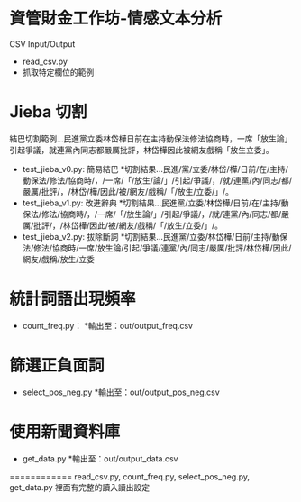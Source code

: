 資管財金工作坊-情感文本分析
============

CSV Input/Output
* read_csv.py
* 抓取特定欄位的範例

Jieba 切割
============
結巴切割範例...民進黨立委林岱樺日前在主持動保法修法協商時，一席「放生論」引起爭議，就連黨內同志都嚴厲批評，林岱樺因此被網友戲稱「放生立委」。

* test_jieba_v0.py: 簡易結巴
	*切割結果...民進/黨/立委/林岱/樺/日前/在/主持/動保法/修法/協商時/，/一席/「/放生/論/」/引起/爭議/，/就/連黨/內/同志/都/嚴厲/批評/，/林岱/樺/因此/被/網友/戲稱/「/放生/立委/」/。
* test_jieba_v1.py: 改進辭典
	*切割結果...民進黨/立委/林岱樺/日前/在/主持/動保法/修法/協商時/，/一席/「/放生論/」/引起/爭議/，/就/連黨/內/同志/都/嚴厲/批評/，/林岱樺/因此/被/網友/戲稱/「/放生/立委/」/。
* test_jieba_v2.py: 拔除斷詞
	*切割結果...民進黨/立委/林岱樺/日前/主持/動保法/修法/協商時/一席/放生論/引起/爭議/連黨/內/同志/嚴厲/批評/林岱樺/因此/網友/戲稱/放生/立委

統計詞語出現頻率
============
* count_freq.py：
	*輸出至：out/output_freq.csv

篩選正負面詞
============
* select_pos_neg.py
	*輸出至：out/output_pos_neg.csv

使用新聞資料庫
============
* get_data.py
	*輸出至：out/output_data.csv

============
read_csv.py, count_freq.py, select_pos_neg.py, get_data.py 裡面有完整的讀入讀出設定